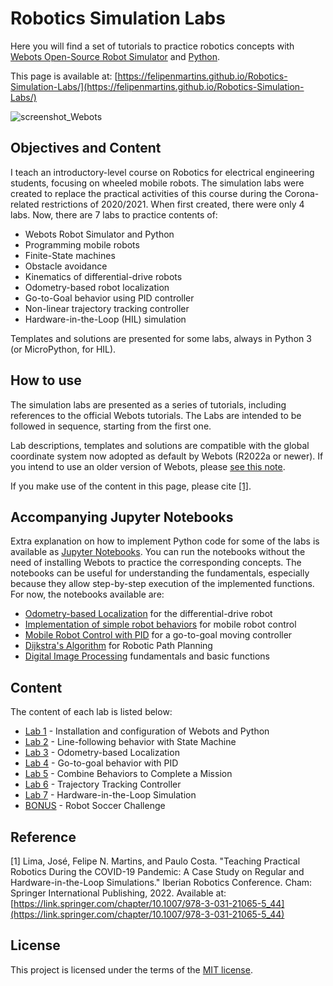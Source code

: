 # Robotics Simulation Labs
Here you will find a set of tutorials to practice robotics concepts with [Webots Open-Source Robot Simulator](https://cyberbotics.com/) and [Python](https://www.python.org/). 

This page is available at: [https://felipenmartins.github.io/Robotics-Simulation-Labs/](https://felipenmartins.github.io/Robotics-Simulation-Labs/)

![screenshot_Webots](screenshot_Webots.png)

## Objectives and Content
I teach an introductory-level course on Robotics for electrical engineering students, focusing on wheeled mobile robots. The simulation labs were created to replace the practical activities of this course during the Corona-related restrictions of 2020/2021. When first created, there were only 4 labs. Now, there are 7 labs to practice contents of:

 - Webots Robot Simulator and Python
 - Programming mobile robots
 - Finite-State machines
 - Obstacle avoidance
 - Kinematics of differential-drive robots
 - Odometry-based robot localization
 - Go-to-Goal behavior using PID controller
 - Non-linear trajectory tracking controller
 - Hardware-in-the-Loop (HIL) simulation 

Templates and solutions are presented for some labs, always in Python 3 (or MicroPython, for HIL).

## How to use
The simulation labs are presented as a series of tutorials, including references to the official Webots tutorials. The Labs are intended to be followed in sequence, starting from the first one.

Lab descriptions, templates and solutions are compatible with the global coordinate system now adopted as default by Webots (R2022a or newer). If you intend to use an older version of Webots, please [see this note](/coordinate_system/ReadMe.md). 

If you make use of the content in this page, please cite [[1]](https://link.springer.com/chapter/10.1007/978-3-031-21065-5_44).

## Accompanying Jupyter Notebooks
Extra explanation on how to implement Python code for some of the labs is available as [Jupyter Notebooks](https://github.com/felipenmartins/jupyter-notebooks). You can run the notebooks without the need of installing Webots to practice the corresponding concepts. The notebooks can be useful for understanding the fundamentals, especially because they allow step-by-step execution of the implemented functions. For now, the notebooks available are:
- [Odometry-based Localization](https://nbviewer.org/github/felipenmartins/Mobile-Robot-Control/blob/main/odometry-based_localization.ipynb) for the differential-drive robot
- [Implementation of simple robot behaviors](https://nbviewer.org/github/felipenmartins/Mobile-Robot-Control/blob/main/robot_behaviors.ipynb) for mobile robot control
- [Mobile Robot Control with PID](https://nbviewer.org/github/felipenmartins/Mobile-Robot-Control/blob/main/robot_control_with_PID.ipynb) for a go-to-goal moving controller
- [Dijkstra's Algorithm](https://nbviewer.org/github/felipenmartins/Mobile-Robot-Control/blob/main/path_planning_dijkstra.ipynb) for Robotic Path Planning
- [Digital Image Processing](https://nbviewer.org/github/felipenmartins/Mobile-Robot-Control/blob/main/image_processing_example.ipynb) fundamentals and basic functions 

## Content
The content of each lab is listed below:

- [Lab 1](/Lab1/ReadMe.md) - Installation and configuration of Webots and Python
- [Lab 2](/Lab2/ReadMe.md) - Line-following behavior with State Machine
- [Lab 3](/Lab3/ReadMe.md) - Odometry-based Localization
- [Lab 4](/Lab4/ReadMe.md) - Go-to-goal behavior with PID
- [Lab 5](/Lab5/ReadMe.md) - Combine Behaviors to Complete a Mission
- [Lab 6](/Lab6/ReadMe.md) - Trajectory Tracking Controller
- [Lab 7](/Lab7/README.md) - Hardware-in-the-Loop Simulation
- [BONUS](/SoccerSim/ReadMe.md) - Robot Soccer Challenge

## Reference
[1] Lima, José, Felipe N. Martins, and Paulo Costa. "Teaching Practical Robotics During the COVID-19 Pandemic: A Case Study on Regular and Hardware-in-the-Loop Simulations." Iberian Robotics Conference. Cham: Springer International Publishing, 2022. Available at: [https://link.springer.com/chapter/10.1007/978-3-031-21065-5_44](https://link.springer.com/chapter/10.1007/978-3-031-21065-5_44)

## License
This project is licensed under the terms of the [MIT license](/LICENSE).
